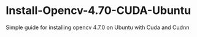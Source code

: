 # Install-Opencv-4.70-CUDA-Ubuntu
Simple guide for installing opencv 4.7.0  on Ubuntu with Cuda and Cudnn 
